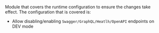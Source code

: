 Module that covers the runtime configuration to ensure the changes take effect. The configuration that is covered is:
- Allow disabling/enabling `Swagger/GraphQL/Heatlh/OpenAPI` endpoints on DEV mode